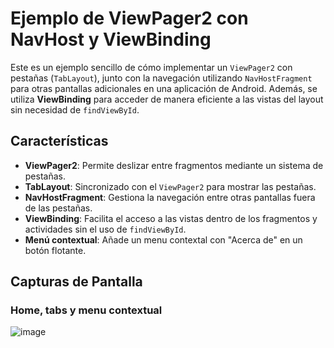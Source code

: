 # Ejemplo de ViewPager2 con NavHost y ViewBinding

Este es un ejemplo sencillo de cómo implementar un `ViewPager2` con pestañas (`TabLayout`), junto con la navegación utilizando `NavHostFragment` para otras pantallas adicionales en una aplicación de Android. Además, se utiliza **ViewBinding** para acceder de manera eficiente a las vistas del layout sin necesidad de `findViewById`.

## Características

- **ViewPager2**: Permite deslizar entre fragmentos mediante un sistema de pestañas.
- **TabLayout**: Sincronizado con el `ViewPager2` para mostrar las pestañas.
- **NavHostFragment**: Gestiona la navegación entre otras pantallas fuera de las pestañas.
- **ViewBinding**: Facilita el acceso a las vistas dentro de los fragmentos y actividades sin el uso de `findViewById`.
- **Menú contextual**: Añade un menu contextal con "Acerca de" en un botón flotante.

## Capturas de Pantalla

### Home, tabs y menu contextual
![image](https://github.com/user-attachments/assets/cdb909bc-3c61-4378-8eea-6dbc2424b821)


